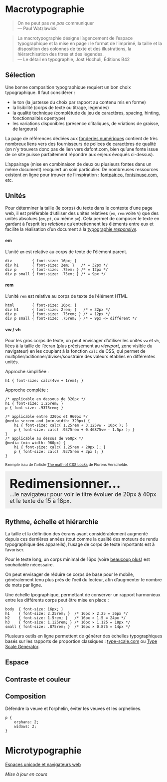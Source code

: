 # Macrotypographie

> On ne peut pas *ne pas* communiquer    
— Paul Watzlawick

> La macrotypographie désigne l’agencement de l’espace typographique et la mise en page : le format de l’imprimé, la taille et la disposition des colonnes de texte et des illustrations, la hiérarchisation des titres et des légendes.  
— Le détail en typographie, Jost Hochuli, Éditions B42

## Sélection

Une bonne composition typographique requiert un bon choix typographique.
Il faut considérer :
* le ton (la justesse du choix par rapport au contenu mis en forme)
* la lisibilité (corps de texte ou titrage, légendes)
* la qualité technique (complétude du jeu de caractères, spacing, hinting, fonctionnalités opentype)
* les variations disponibles (présence d’italiques, de vriations de graisse, de largeurs)

La page de références dédiées aux [fonderies numériques](../../../references/typo/) contient de très nombreux liens vers des fournisseurs de polices de caractères de qualité (on n’y trouvera donc pas de lien vers dafont.com, bien qu’une fonte issue de ce site puisse parfaitement répondre aux enjeux évoqués ci-dessus).

L’appairage (mise en combinaison de deux ou plusieurs fontes dans un même document) recquiert un soin particulier. De nombreuses ressources existent en ligne pour trouver de l’inspiration : [fontpair.co](https://fontpair.co/), [fontsinuse.com](https://fontsinuse.com/), etc.

## Unités

Pour déterminer la taille (le corps) du texte dans le contexte d’une page web, il est préférable d’utiliser des unités relatives (`em`, `rem` voire `%`) que des unités absolues (`cm`, `pt`, ou même `px`). Cela permet de composer le texte en gardant à l’esprit les *relations* qu’entretiennent les éléments entre eux et facilite la réalisation d’un document à la [typographie *responsive*](../../rwd/#typography). 

#### em
L’unité `em` est relative au corps de texte de l’élément parent.

```
div         { font-size: 16px; }
div h1      { font-size: 2em; }   /* = 32px */ 
div p       { font-size: .75em; } /* = 12px */ 
div p small { font-size: .75em; } /* = 9px */ 
```

#### rem
L’unité `rem` est relative au corps de texte de l’élément HTML.

```
html        { font-size: 16px; }
div h1      { font-size: 2rem; }   /* = 32px */ 
div p       { font-size: .75rem; } /* = 12px */ 
div p small { font-size: .75rem; } /* = 9px <= différent */ 
```

#### vw / vh
Pour les gros corps de texte, on peut envisager d’utiliser les unités `vw` et `vh`, liées à la taille de l’écran (plus précisément au *viewport*, zone visible du navigateur) en les couplant à la fonction `calc` de CSS, qui permet de multiplier/aditionner/diviser/soustraire des valeurs établies en différentes unités.

Approche simplifiée :

```
h1 { font-size: calc(4vw + 1rem); }
```

Approche complète :


```
/* applicable en dessous de 320px */
h1 { font-size: 1.25rem; }
p { font-size: .9375rem; }

/* applicable entre 320px et 960px */
@media screen and (min-width: 320px) {
    h1 { font-size: calc( 1.25rem + 3.125vw - 10px ); }
    p { font-size: calc( .9375rem + 0.46875vw - 1.5px ); }
}
/* applicable au dessus de 960px */
@media (min-width: 960px) {
    h1 { font-size: calc( 1.25rem + 20px ); }
    p { font-size: calc( .9375rem + 3px ); }
}
```
<small>Exemple issu de l’article [The math of CSS Locks](https://fvsch.com/css-locks) de Florens Verschelde.</small>

<style>
    .relative{ background:#eee; padding: 1em}
    .relative h1 { font-size: 1.25rem; margin:0; padding:0}
    .relative p { font-size: .9375rem; margin: 0}
@media screen and (min-width: 320px) {
    .relative h1 {
        font-size: calc( 1.25rem + 3.125vw - 10px );
    }
    .relative p {
        font-size: calc( .9375rem + 0.46875vw - 1.5px );
    }
}
@media (min-width: 960px) {
    .relative h1 {
        font-size: calc( 1.25rem + 20px );
    }
    .relative p {
        font-size: calc( .9375rem + 3px );
    }
}
</style>
<div class="relative" resizable>
<h1>Redimensionner…</h1>
<p>…le navigateur pour voir le titre évoluer de 20px à 40px et le texte de 15 à 18px.</p>
</div>

## Rythme, échelle et hiérarchie

La taille et la définition des écrans ayant considérablement augmenté depuis ces dernières années (tout comme la qualité des moteurs de rendu typographique des appareils), l’usage de corps de texte importants est à favoriser. 

Pour le texte long, un corps minimal de 16px (voire [beaucoup plus](https://fvsch.com/body-copy-sizes)) est ~~souhaitable~~ nécessaire.

On peut envisager de réduire ce corps de base pour le mobile, généralement tenu plus près de l’oeil du lecteur, afin d’augmenter le nombre de mots par ligne.

Une échelle tpographique, permettant de conserver un rapport harmonieux entre les différents corps peut être mise en place :

```
body  { font-size: 16px; }
h1    { font-size: 2.25rem; }  /* 16px × 2.25 = 36px */ 
h2    { font-size: 1.5rem; }   /* 16px × 1.5 = 24px */ 
h3    { font-size: 1.125rem; } /* 16px × 1.125 = 18px */ 
small { font-size: .875rem; }  /* 16px × 0.875 = 14px */ 
```

Plusieurs outils en ligne permettent de générer des échelles typographiques basés sur les rapports de proportion classiques : [type-scale.com](https://type-scale.com/) ou [Type Scale Generator](https://baseline.is/tools/type-scale-generator/).


## Espace

## Contraste et couleur

## Composition

Défendre la veuve et l’orphelin, éviter les veuves et les orphelines.
```
p {
    orphans: 2;
    widows: 2;
}
```

# Microtypographie

[Espaces unicode et navigateurs web](https://fvsch.com/espaces-unicode/)

*Mise à jour en cours*
